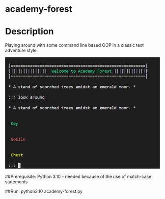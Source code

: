 # academy-forest
# Description 
Playing around with some command line based OOP in a classic text adventure style

![Academy Forest console view](academy-forest.PNG)

##Prerequisite:
   Python 3.10 - needed because of the use of match-case statements
 
##Run:
  python3.10 academy-forest.py
